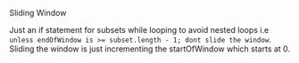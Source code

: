 Sliding Window

Just an if statement for subsets while looping to avoid nested loops i.e `unless endOfWindow is >= subset.length - 1; dont slide the window`.
Sliding the window is just incrementing the startOfWindow which starts at 0.
 